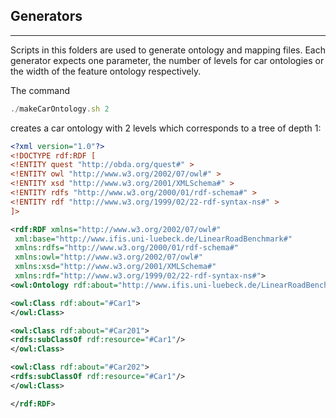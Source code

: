 ## Generators
-----------
Scripts in this folders are used to generate ontology and mapping files. Each generator expects one parameter, the number of levels for car ontologies or the width of the feature ontology respectively.

The command
```javascript
./makeCarOntology.sh 2
```
creates a car ontology with 2 levels which corresponds to a tree of depth 1:

```xml
<?xml version="1.0"?>
<!DOCTYPE rdf:RDF [
<!ENTITY quest "http://obda.org/quest#" >
<!ENTITY owl "http://www.w3.org/2002/07/owl#" >
<!ENTITY xsd "http://www.w3.org/2001/XMLSchema#" >
<!ENTITY rdfs "http://www.w3.org/2000/01/rdf-schema#" >
<!ENTITY rdf "http://www.w3.org/1999/02/22-rdf-syntax-ns#" >
]>

<rdf:RDF xmlns="http://www.w3.org/2002/07/owl#"
 xml:base="http://www.ifis.uni-luebeck.de/LinearRoadBenchmark#"
 xmlns:rdfs="http://www.w3.org/2000/01/rdf-schema#"
 xmlns:owl="http://www.w3.org/2002/07/owl#"
 xmlns:xsd="http://www.w3.org/2001/XMLSchema#"
 xmlns:rdf="http://www.w3.org/1999/02/22-rdf-syntax-ns#">
<owl:Ontology rdf:about="http://www.ifis.uni-luebeck.de/LinearRoadBenchmark#"/>

<owl:Class rdf:about="#Car1">
</owl:Class>

<owl:Class rdf:about="#Car201">
<rdfs:subClassOf rdf:resource="#Car1"/>
</owl:Class>

<owl:Class rdf:about="#Car202">
<rdfs:subClassOf rdf:resource="#Car1"/>
</owl:Class>

</rdf:RDF>

```
